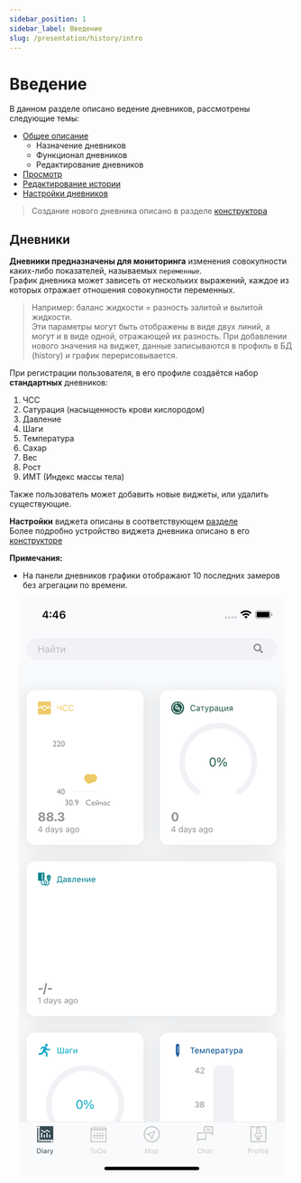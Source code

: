 ```yaml
---
sidebar_position: 1
sidebar_label: Введение
slug: /presentation/history/intro
---
```


# Введение

В данном разделе описано ведение дневников, рассмотрены следующие темы:

- [Общее описание](/docs/presentation/history/intro)
  - Назначение дневников
  - Функционал дневников
  - Редактирование дневников
- [Просмотр](/docs/presentation/history/show)
- [Редактирование истории](/docs/presentation/history/edit_history)
- [Настройки дневников](/docs/presentation/history/edit_diary)

> Создание нового дневника описано в разделе [конструктора](/docs/views/constructors#конструктор-дневников)

## Дневники

**Дневники предназначены для мониторинга** изменения совокупности каких-либо показателей, называемых `переменные`.  
График дневника может зависеть от нескольких выражений, каждое из которых отражает отношения совокупности переменных.

> Например: баланс жидкости = разность залитой и вылитой жидкости.  
> Эти параметры могут быть отображены в виде двух линий, а могут и в виде одной, отражающей их разность.
> При добавлении нового значения на виджет, данные записываются в профиль в БД (history) и график перерисовывается.

При регистрации пользователя, в его профиле создаётся набор **стандартных** дневников:

1. ЧСС
2. Сатурация (насыщенность крови кислородом)
3. Давление
4. Шаги
5. Температура
6. Сахар
7. Вес
8. Рост
9. ИМТ (Индекс массы тела)

Также пользователь может добавить новые виджеты, или удалить существующие.

**Настройки** виджета описаны в соответствующем [разделе](/docs/presentation/history/edit_diary)  
Более подробно устройство виджета дневника описано в его [конструкторе](/docs/views/constructors#конструктор-дневников)

**Примечания:**

- На панели дневников графики отображают 10 последних замеров без агрегации по времени.

<div align="center"><img type="imgscreen" src="/img/presentation/diary/phone/diary.png"/></div>
